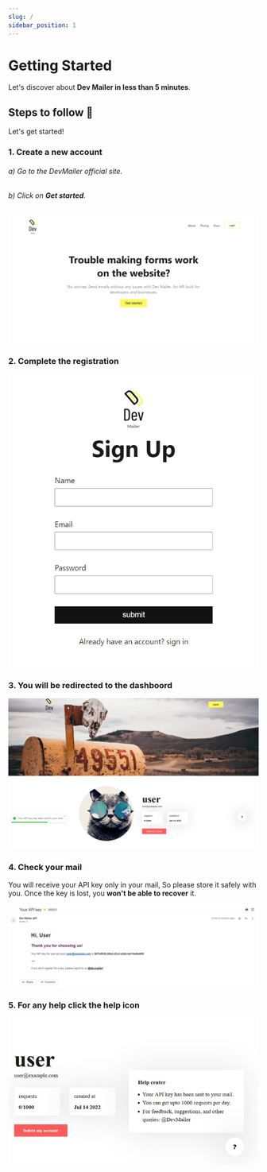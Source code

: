 ```yaml
---
slug: /
sidebar_position: 1
---
```


# Getting Started

Let's discover about **Dev Mailer in less than 5 minutes**.

## Steps to follow 📖

Let's get started!

### 1. Create a new account

###### a) Go to the DevMailer official site.

###### b) Click on **Get started**.

![instruction image](./img/home.jpg)

### 2. Complete the registration

![instruction image](./img/register.jpg)

### 3. You will be redirected to the dashboord

![instruction image](./img/dashboard.png)

### 4. Check your mail

You will receive your API key only in your mail, So please store it safely with you. Once the key is lost, you **won't be able to recover** it.

![instruction image](./img/mail.jpg)

### 5. For any help click the help icon

![instruction image](./img/help.jpg)
